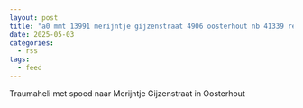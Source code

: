 ```yaml
---
layout: post
title: "a0 mmt 13991 merijntje gijzenstraat 4906 oosterhout nb 41339 regio 20"
date: 2025-05-03
categories: 
  - rss
tags: 
  - feed
---
```


Traumaheli met spoed naar Merijntje Gijzenstraat in Oosterhout

